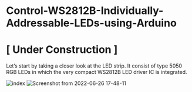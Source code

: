 # Control-WS2812B-Individually-Addressable-LEDs-using-Arduino

# [ Under Construction ] 

Let’s start by taking a closer look at the LED strip.
It consist of type 5050 RGB LEDs in which the very compact WS2812B LED driver IC is integrated.

![index](https://user-images.githubusercontent.com/92098387/175824793-a2efdcf6-8a51-4beb-8129-26448569ea98.jpeg)
![Screenshot from 2022-06-26 17-48-11](https://user-images.githubusercontent.com/92098387/175825007-58bd8075-b766-4618-95b3-6f428510b162.png)
